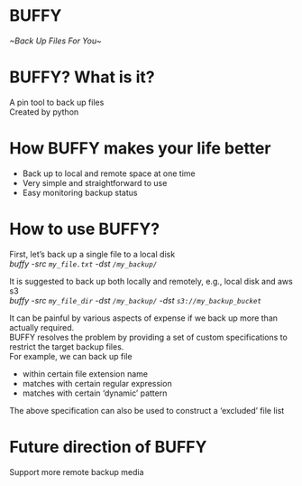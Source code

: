 # BUFFY
_~Back Up Files For You~_

# BUFFY? What is it?
A pin tool to back up files  
Created by python  

# How BUFFY makes your life better
* Back up to local and remote space at one time  
* Very simple and straightforward to use  
* Easy monitoring backup status  

# How to use BUFFY?
First, let’s back up a single file to a local disk  
  _buffy -src `my_file.txt` -dst `/my_backup/`_  

It is suggested to back up both locally and remotely, e.g., local disk and aws s3  
  _buffy -src `my_file_dir` -dst `/my_backup/` -dst `s3://my_backup_bucket`_  

It can be painful by various aspects of expense if we back up more than actually required.  
BUFFY resolves the problem by providing a set of custom specifications to restrict the target backup files.  
For example, we can back up file  
* within certain file extension name  
* matches with certain regular expression  
* matches with certain ‘dynamic’ pattern  

The above specification can also be used to construct a ‘excluded’ file list  

# Future direction of BUFFY
Support more remote backup media  
